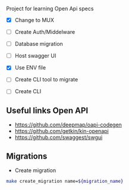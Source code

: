 Project for learning Open Api specs

- [x] Change to MUX
- [ ] Create Auth/Middelware
- [ ] Database migration    
- [ ] Host swagger UI
- [x] Use ENV file

- [ ] Create CLI tool to migrate
- [ ] Create CLI 

## Useful links Open API
- https://github.com/deepmap/oapi-codegen
- https://github.com/getkin/kin-openapi
- https://github.com/swaggest/swgui

## Migrations
- Create migration 

```sh
make create_migration name=${migration_name}
```
